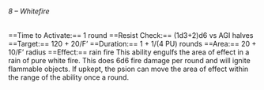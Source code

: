 ###### 8 – Whitefire
==Time to Activate:== 1 round
==Resist Check:== (1d3+2)d6 vs AGI halves
==Target:== 120 + 20/F’
==Duration:== 1 + 1/(4 PU) rounds
==Area:== 20 + 10/F’ radius
==Effect:== rain fire
This ability engulfs the area of effect in a rain of pure white fire. This does 6d6 fire damage per round and will ignite flammable objects. If upkept, the psion can move the area of effect within the range of the ability once a round.
